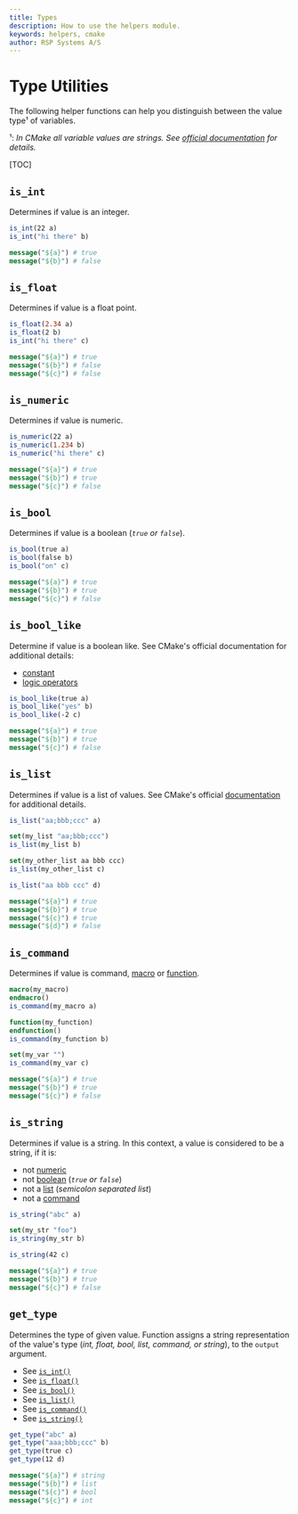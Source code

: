 ```yaml
---
title: Types
description: How to use the helpers module.
keywords: helpers, cmake
author: RSP Systems A/S
---
```


# Type Utilities

The following helper functions can help you distinguish between the value type¹ of variables.

¹: _In CMake all variable values are strings. See [official documentation](https://cmake.org/cmake/help/latest/manual/cmake-language.7.html#variables) for details._

[TOC]

## `is_int`

Determines if value is an integer.

```cmake
is_int(22 a)
is_int("hi there" b)

message("${a}") # true
message("${b}") # false
```

## `is_float`

Determines if value is a float point.

```cmake
is_float(2.34 a)
is_float(2 b)
is_int("hi there" c)

message("${a}") # true
message("${b}") # false
message("${c}") # false
```

## `is_numeric`

Determines if value is numeric.

```cmake
is_numeric(22 a)
is_numeric(1.234 b)
is_numeric("hi there" c)

message("${a}") # true
message("${b}") # true
message("${c}") # false
```

## `is_bool`

Determines if value is a boolean (_`true` or `false`_).

```cmake
is_bool(true a)
is_bool(false b)
is_bool("on" c)

message("${a}") # true
message("${b}") # true
message("${c}") # false
```

## `is_bool_like`

Determine if value is a boolean like.
See CMake's official documentation for additional details:

* [constant](https://cmake.org/cmake/help/latest/command/if.html#constant)
* [logic operators](https://cmake.org/cmake/help/latest/command/if.html#logic-operators)


```cmake
is_bool_like(true a)
is_bool_like("yes" b)
is_bool_like(-2 c)

message("${a}") # true
message("${b}") # true
message("${c}") # false
```

## `is_list`

Determines if value is a list of values.
See CMake's official [documentation](https://cmake.org/cmake/help/latest/manual/cmake-language.7.html#cmake-language-lists)
for additional details.

```cmake
is_list("aa;bbb;ccc" a)

set(my_list "aa;bbb;ccc")
is_list(my_list b)

set(my_other_list aa bbb ccc)
is_list(my_other_list c)

is_list("aa bbb ccc" d)

message("${a}") # true
message("${b}") # true
message("${c}") # true
message("${d}") # false
```

## `is_command`

Determines if value is command, [macro](https://cmake.org/cmake/help/latest/command/macro.html#macro) or
[function](https://cmake.org/cmake/help/latest/command/function.html#command:function).

```cmake
macro(my_macro)
endmacro()
is_command(my_macro a)

function(my_function)
endfunction()
is_command(my_function b)

set(my_var "")
is_command(my_var c)

message("${a}") # true
message("${b}") # true
message("${c}") # false
```

## `is_string`

Determines if value is a string.
In this context, a value is considered to be a string, if it is:

* not [numeric](#is_numeric)
* not [boolean](#is_bool) (_`true` or `false`_)
* not a [list](#is_list) (_semicolon separated list_)
* not a [command](#is_command)

```cmake
is_string("abc" a)

set(my_str "foo")
is_string(my_str b)

is_string(42 c)

message("${a}") # true
message("${b}") # true
message("${c}") # false
```

## `get_type`

Determines the type of given value.
Function assigns a string representation of the value's type (_int, float, bool, list, command, or string_), to
the `output` argument.

* See [`is_int()`](#is_int)
* See [`is_float()`](#is_float)
* See [`is_bool()`](#is_bool)
* See [`is_list()`](#is_list)
* See [`is_command()`](#is_command)
* See [`is_string()`](#is_string)

```cmake
get_type("abc" a)
get_type("aaa;bbb;ccc" b)
get_type(true c)
get_type(12 d)

message("${a}") # string
message("${b}") # list
message("${c}") # bool
message("${c}") # int
```